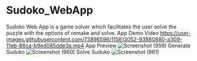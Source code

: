 
# Sudoko_WebApp
Sudoko Web App is a game solver which facilitates the user solve the puzzle with the options of remake and solve.
App Demo Video
https://user-images.githubusercontent.com/73896596/115613052-93860880-a309-11eb-86ca-b9ed085dde3a.mp4
App Preview
![Screenshot (959)](https://user-images.githubusercontent.com/73896596/115613165-b44e5e00-a309-11eb-824e-b0d0afcfa763.png)
Generate Suduko
![Screenshot (960)](https://user-images.githubusercontent.com/73896596/115613170-b57f8b00-a309-11eb-92e1-5903f0be9d9b.png)
Solve Suduko
![Screenshot (961)](https://user-images.githubusercontent.com/73896596/115613173-b57f8b00-a309-11eb-8768-e551ef75ff9c.png)
